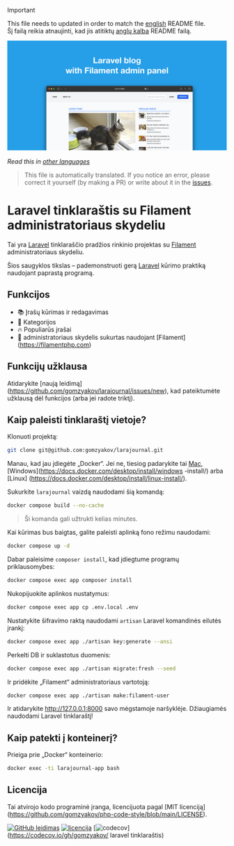>[!IMPORTANT]
>This file needs to updated in order to match the [english](/README.md) README file.  
>Šį failą reikia atnaujinti, kad jis atitiktų [anglų kalba](/README.md) README failą.

![Laravel tinklaraštis su Filament administravimo skydeliu](../docs/social-preview-en.png)

_Read this in [other languages](./Translations.md)_

>This file is automatically translated. If you notice an error, please correct it yourself (by making a PR) or write about it in the [issues](https://github.com/gomzyakov/larajournal/issues).

# Laravel tinklaraštis su Filament administratoriaus skydeliu

Tai yra [Laravel](https://laravel.com) tinklaraščio pradžios rinkinio projektas su [Filament](https://filamentphp.com) administratoriaus skydeliu.

Šios saugyklos tikslas – pademonstruoti gerą [Laravel](https://laravel.com) kūrimo praktiką naudojant paprastą programą.

## Funkcijos

- 📚 Įrašų kūrimas ir redagavimas
- 🥑 Kategorijos
- 🔥 Populiarūs įrašai
- 🎉 administratoriaus skydelis sukurtas naudojant [Filament] (https://filamentphp.com)

## Funkcijų užklausa

Atidarykite [naują leidimą] (https://github.com/gomzyakov/larajournal/issues/new), kad pateiktumėte užklausą dėl funkcijos (arba jei radote triktį).

## Kaip paleisti tinklaraštį vietoje?

Klonuoti projektą:

```bash
git clone git@github.com:gomzyakov/larajournal.git
```

Manau, kad jau įdiegėte „Docker“. Jei ne, tiesiog padarykite tai [Mac](https://docs.docker.com/desktop/install/mac-install/), [Windows](https://docs.docker.com/desktop/install/windows -install/) arba [Linux] (https://docs.docker.com/desktop/install/linux-install/).

Sukurkite `larajournal` vaizdą naudodami šią komandą:

```bash
docker compose build --no-cache
```

>Ši komanda gali užtrukti kelias minutes.

Kai kūrimas bus baigtas, galite paleisti aplinką fono režimu naudodami:

```bash
docker compose up -d
```

Dabar paleisime `composer install`, kad įdiegtume programų priklausomybes:

```bash
docker compose exec app composer install
```

Nukopijuokite aplinkos nustatymus:

```bash
docker compose exec app cp .env.local .env
```

Nustatykite šifravimo raktą naudodami `artisan` Laravel komandinės eilutės įrankį:

```bash
docker compose exec app ./artisan key:generate --ansi
```

Perkelti DB ir suklastotus duomenis:

```bash
docker compose exec app ./artisan migrate:fresh --seed
```

Ir pridėkite „Filament“ administratoriaus vartotoją:

```bash
docker compose exec app ./artisan make:filament-user
```

Ir atidarykite http://127.0.0.1:8000 savo mėgstamoje naršyklėje. Džiaugiamės naudodami Laravel tinklaraštį!

## Kaip patekti į konteinerį?

Prieiga prie „Docker“ konteinerio:

```bash
docker exec -ti larajournal-app bash
```

## Licencija

Tai atvirojo kodo programinė įranga, licencijuota pagal [MIT licenciją] (https://github.com/gomzyakov/php-code-style/blob/main/LICENSE).


[![GitHub leidimas](https://img.shields.io/github/release/gomzyakov/larajournal.svg)](https://github.com/gomzyakov/larajournal/releases/latest)
[![licencija](https://img.shields.io/badge/License-MIT-green.svg)](https://github.com/gomzyakov/larajournal/blob/development/LICENSE)
[![codecov](https://codecov.io/gh/gomzyakov/larajournal/branch/main/graph/badge.svg?token=4CYTVMVUYV)](https://codecov.io/gh/gomzyakov/ laravel tinklaraštis)
